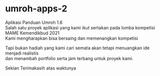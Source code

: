 # umroh-apps-2
Aplikasi Panduan Umroh 1.6  
Salah satu proyek aplikasi yang kami ikut sertakan pada lomba kompetisi MAME Kemendikbud 2021  
Kami mengharapkan bisa bersaing dan memenangkan kompetisi
  
Tapi bukan hadiah yang kami cari semata akan tetapi menuangkan ide menjadi realistis  
dan menambah portfolio serta jam terbang untuk proyek kami.  
  
Sekian Terimakasih atas waktunya
